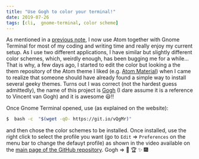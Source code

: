```yaml
---
title: "Use Gogh to color your terminal!"
date: 2019-07-26
tags: [cli,  gnome-terminal, color scheme]
---
```


As mentioned in a [previous note](/notes/cli/paste2gnuterm), I now use Atom together with Gnome Terminal for most of my coding and writing time and really enjoy my current setup. As I use two different applications, I have similar but slightly different color schemes, which, weirdly enough, has been bugging me for a while... That is why, a few days ago, I started to edit the color but looking a the them repository of the Atom theme I liked (e.g. [Atom Material](https://github.com/atom-material)) when I came to realize that someone should have already found a simple way to install several geeky themes. Turns out I was correct (not the hardest guess admittedly), the name of this project is [Gogh](http://mayccoll.github.io/Gogh/) (I dare assume it is a reference to Vincent van Gogh) and it is awesome :smiley:!!

Once Gnome Terminal opened, use (as explained on the website):

```sh
$  bash -c  "$(wget -qO- https://git.io/vQgMr)"
```

and then chose the color schemes to be installed. Once installed, use the right click to select the profile you want (go to `Edit` => `Preferences` on the menu bar to change the defauyt profile) as shown in the video available on the [main page of the GitHub repository](https://github.com/Mayccoll/Gogh). Gogh => :clap: :trophy: :sparkles: :fireworks:
